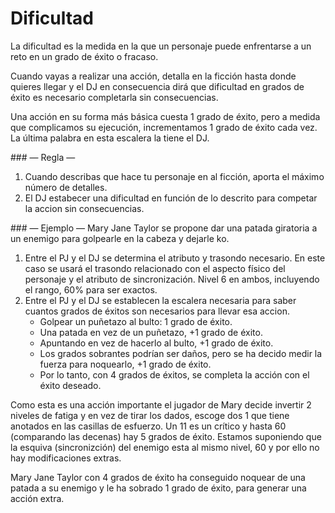 
Dificultad
==========

La dificultad es la medida en la que un personaje puede enfrentarse a un reto en un grado de éxito o fracaso.

Cuando vayas a realizar una acción, detalla en la ficción hasta donde quieres llegar y el DJ en consecuencia dirá que dificultad en grados de éxito es necesario completarla sin consecuencias.

Una acción en su forma más básica cuesta 1 grado de éxito, pero a medida que complicamos su ejecución, incrementamos 1 grado de éxito cada vez. La última palabra en esta escalera la tiene el DJ.

### — Regla —
1. Cuando describas que hace tu personaje en al ficción, aporta el máximo número de detalles.
1. El DJ estabecer una dificultad en función de lo descrito para competar la accion sin consecuencias.

### — Ejemplo —
Mary Jane Taylor se propone dar una patada giratoria a un enemigo para golpearle en la cabeza y dejarle ko.
1. Entre el PJ y el DJ se determina el atributo y trasondo necesario. En este caso se usará el trasondo relacionado con el aspecto físico del personaje y el atributo de sincronización. Nivel 6 en ambos, incluyendo el rango, 60% para ser exactos.
1. Entre el PJ y el DJ se establecen la escalera necesaria para saber cuantos grados de éxitos son necesarios para llevar esa accion.
	- Golpear un puñetazo al bulto: 1 grado de éxito.
	- Una patada en vez de un puñetazo, +1 grado de éxito.
	- Apuntando en vez de hacerlo al bulto, +1 grado de éxito.
	- Los grados sobrantes podrían ser daños, pero se ha decido medir la fuerza para noquearlo, +1 grado de éxito.
	- Por lo tanto, con 4 grados de éxitos, se completa la acción con el éxito deseado.

Como esta es una acción importante el jugador de Mary decide invertir 2 niveles de fatiga y en vez de tirar los dados, escoge dos 1 que tiene anotados en las casillas de esfuerzo. Un 11 es un crítico y hasta 60 (comparando las decenas) hay 5 grados de éxito. Estamos suponiendo que la esquiva (sincronizción) del enemigo esta al mismo nivel, 60 y por ello no hay modificaciones extras.

Mary Jane Taylor con 4 grados de éxito ha conseguido noquear de una patada a su enemigo y le ha sobrado 1 grado de éxito, para generar una acción extra.
